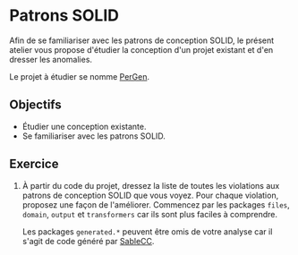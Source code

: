 Patrons SOLID
=============

Afin de se familiariser avec les patrons de conception SOLID,
le présent atelier vous propose d'étudier la conception d'un projet existant et
d'en dresser les anomalies.

Le projet à étudier se nomme [PerGen](https://github.com/jacquesberger/Pergen).

Objectifs
---------

* Étudier une conception existante.
* Se familiariser avec les patrons SOLID.

Exercice
--------

1. À partir du code du projet, dressez la liste de toutes les violations aux
   patrons de conception SOLID que vous voyez. Pour chaque violation, proposez
   une façon de l'améliorer. Commencez par les packages `files`, `domain`,
   `output` et `transformers` car ils sont plus faciles à comprendre.

   Les packages `generated.*` peuvent être omis de votre analyse car il s'agit
   de code généré par [SableCC](http://www.sablecc.org/).
